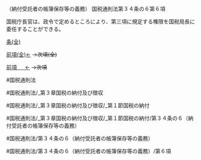 （納付受託者の帳簿保存等の義務）
国税通則法第３４条の６第６項

国税庁長官は、政令で定めるところにより、第三項に規定する権限を国税局長に委任することができる。

[条(全)](国税通則法＿＿＿＿＿第３４条の６_.md)

[前項(全)←](国税通則法＿＿＿＿＿第３４条の６第５項_.md)  ~~→次項(全)~~

[前項 　 ←](国税通則法＿＿＿＿＿第３４条の６第５項.md)  ~~→次項~~



#国税通則法

#国税通則法/_第３章国税の納付及び徴収

#国税通則法/_第３章国税の納付及び徴収/_第１節国税の納付

#国税通則法/_第３章国税の納付及び徴収/_第１節国税の納付/第３４条の６（納付受託者の帳簿保存等の義務）

#国税通則法/第３４条の６（納付受託者の帳簿保存等の義務）

#国税通則法/第３４条の６（納付受託者の帳簿保存等の義務）/第６項

